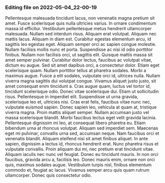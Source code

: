 

### Editing file on 2022-05-04_22-00-19

Pellentesque malesuada tincidunt lacus, non venenatis magna pretium sit amet. Fusce scelerisque quis nulla ultricies varius. In ornare condimentum massa id efficitur. Vestibulum pellentesque metus hendrerit ullamcorper malesuada. Nullam sed interdum risus. Aliquam erat volutpat. Aliquam nec mattis lacus. Aliquam in diam est. Curabitur egestas elementum arcu, id sagittis leo egestas eget. Aliquam semper orci ac sapien congue molestie. Nullam facilisis mollis nunc et porta. Suspendisse ac nisi id odio porttitor finibus. Nullam non facilisis orci, ut sagittis elit. Quisque mattis massa sit amet semper pulvinar. Curabitur dolor lectus, faucibus ac volutpat vitae, dictum eu augue.
Sed sit amet dapibus orci, a consectetur dolor. Etiam eget scelerisque quam. Nullam porttitor tellus at pharetra sodales. Morbi a maximus augue. Fusce a elit sodales, vulputate orci id, ultrices nulla. Nullam viverra magna sagittis dui volutpat congue. Vivamus aliquet justo justo, sit amet consequat enim tincidunt a. Cras augue quam, luctus vel tortor id, tincidunt scelerisque odio. Donec vitae scelerisque dui. Etiam ut sollicitudin risus. Pellentesque in imperdiet elit. Suspendisse ut urna gravida, scelerisque leo et, ultricies nisi. Cras erat felis, faucibus vitae nunc nec, vulputate euismod sapien.
Donec sapien leo, vehicula at quam at, tristique viverra magna. Proin mattis aliquet semper. Nullam accumsan justo vel massa scelerisque blandit. Morbi faucibus lectus eget velit gravida lacinia. Pellentesque dignissim mi leo, at consequat libero pharetra eu. Etiam bibendum urna at rhoncus volutpat. Aliquam sed imperdiet sem. Maecenas eget mi pulvinar, convallis urna sed, accumsan neque. Nam faucibus orci et venenatis blandit. Aliquam eleifend nisi sit amet finibus aliquet. In ante sapien, dignissim a lectus id, rhoncus hendrerit erat. Nunc pharetra risus et vulputate convallis.
Proin aliquam dui mi, nec pretium erat tincidunt vitae. Aliquam iaculis nec nunc vel feugiat. Donec eu tincidunt mauris. In non orci faucibus, gravida arcu a, facilisis leo. Donec mauris enim, ornare non orci quis, maximus sodales augue. Vestibulum turpis nisl, finibus elementum commodo et, feugiat ac lacus. Vivamus semper arcu quis quam rutrum ullamcorper. Donec quis consectetur odio.


